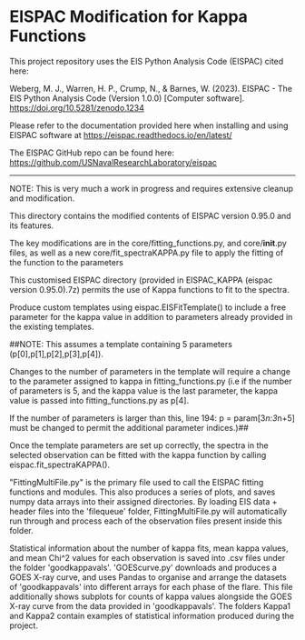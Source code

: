 EISPAC Modification for Kappa Functions
=
This project repository uses the EIS Python Analysis Code (EISPAC) cited here:

Weberg, M. J., Warren, H. P., Crump, N., & Barnes, W. (2023). EISPAC - The EIS Python Analysis Code (Version 1.0.0) [Computer software]. https://doi.org/10.5281/zenodo.1234

Please refer to the documentation provided here when installing and using EISPAC software at https://eispac.readthedocs.io/en/latest/

The EISPAC GitHub repo can be found here: https://github.com/USNavalResearchLaboratory/eispac
_______________________________________________________________________________________________________
NOTE: This is very much a work in progress and requires extensive cleanup and modification. 

This directory contains the modified contents of EISPAC version 0.95.0 and its features.

The key modifications are in the core/fitting_functions.py, and core/__init__.py files, as well as a new core/fit_spectraKAPPA.py file to apply the fitting of the function to the parameters

This customised EISPAC directory (provided in EISPAC_KAPPA (eispac version 0.95.0).7z) permits the use of Kappa functions to fit to the spectra.

Produce custom templates using eispac.EISFitTemplate() to include a free parameter for the kappa value in addition to parameters already provided in the existing templates.

##NOTE: 
This assumes a template containing 5 parameters (p[0],p[1],p[2],p[3],p[4]). 

Changes to the number of parameters in the template will require a change to the parameter assigned to kappa in fitting_functions.py
(i.e if the number of parameters is 5, and the kappa value is the last parameter, the kappa value is passed into fitting_functions.py as p[4]. 

If the number of parameters is larger than this, line 194: p = param\[3*n:3*n+5] must be changed to permit the additional parameter indices.)##


Once the template parameters are set up correctly, the spectra in the selected observation can be fitted with the kappa function by calling eispac.fit_spectraKAPPA().

"FittingMultiFile.py" is the primary file used to call the EISPAC fitting functions and modules. This also produces a series of plots, and saves numpy data arrays into their assigned directories.
By loading EIS data + header files into the 'filequeue' folder, FittingMultiFile.py will automatically run through and process each of the observation files present inside this folder.

Statistical information about the number of kappa fits, mean kappa values, and mean Chi^2 values for each observation is saved into .csv files under the folder 'goodkappavals'.
'GOEScurve.py' downloads and produces a GOES X-ray curve, and uses Pandas to organise and arrange the datasets of 'goodkappavals' into different arrays for each phase of the flare.
This file additionally shows subplots for counts of kappa values alongside the GOES X-ray curve from the data provided in 'goodkappavals'.
The folders Kappa1 and Kappa2 contain examples of statistical information produced during the project.
 
